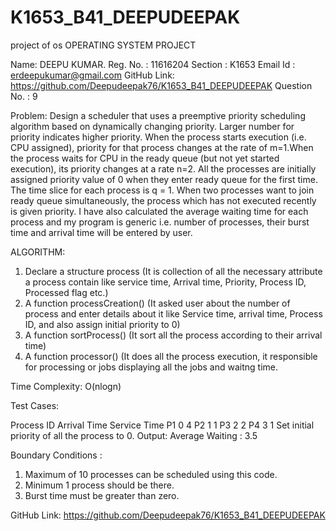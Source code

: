 # K1653_B41_DEEPUDEEPAK
project of os
OPERATING SYSTEM PROJECT

Name: DEEPU KUMAR.
Reg. No. : 11616204
Section : K1653
Email Id : erdeepukumar@gmail.com
GitHub Link: https://github.com/Deepudeepak76/K1653_B41_DEEPUDEEPAK
Question No. : 9

Problem:
 Design a scheduler that uses a preemptive priority scheduling algorithm based on dynamically changing priority. Larger number for priority indicates higher priority. When the process starts execution (i.e. CPU assigned), priority for that process changes at the rate of m=1.When the process waits for CPU in the ready queue (but not yet started execution), its priority changes at a rate n=2. All the processes are initially assigned priority value of 0 when they enter ready queue for the first time. The time slice for each process is q = 1. When two processes want to join ready queue simultaneously, the process which has not executed recently is given priority. I have also calculated the average waiting time for each process and my program is generic i.e. number of processes, their burst time and arrival time will be entered by user.

ALGORITHM: 

 
1. Declare a structure process (It is collection of all the necessary attribute a process contain like service time, Arrival time, Priority, Process ID, Processed flag etc.) 
2. A function processCreation() (It asked user about the number of process and enter details about it like Service time, arrival time, Process ID, and also assign initial priority to 0) 
3. A function sortProcess() (It sort all the process according to their arrival time) 
4. A function processor() (It does all the process execution, it responsible for processing or jobs displaying all the jobs and waitng time. 


Time Complexity:
O(nlogn)


Test Cases:

Process ID   Arrival Time          Service Time 
P1		 0			 4 
P2    	           	1 			 1 
P3  		2			 2 
P4 		3			 1 
Set initial priority of all the process to 0. 
Output: 
Average Waiting : 3.5

Boundary Conditions :
1.	Maximum of 10 processes can be scheduled using this code.
2.	Minimum 1 process should be there.
3.	Burst time must be greater than zero.

GitHub Link:  https://github.com/Deepudeepak76/K1653_B41_DEEPUDEEPAK  

